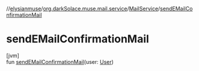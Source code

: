 //[elysianmuse](../../../index.md)/[org.darkSolace.muse.mail.service](../index.md)/[MailService](index.md)/[sendEMailConfirmationMail](send-e-mail-confirmation-mail.md)

# sendEMailConfirmationMail

[jvm]\
fun [sendEMailConfirmationMail](send-e-mail-confirmation-mail.md)(user: [User](../../org.darkSolace.muse.user.model/-user/index.md))
